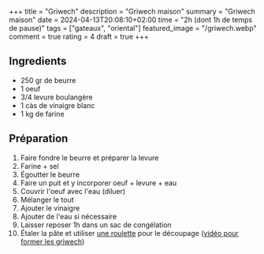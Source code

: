+++
title = "Griwech"
description = "Griwech maison"
summary = "Griwech maison"
date = 2024-04-13T20:08:10+02:00
time = "2h (dont 1h de temps de pause)"
tags = ["gateaux", "oriental"]
featured_image = "/griwech.webp"
comment = true
rating = 4
draft = true
+++

## Ingredients

- 250 gr de beurre
- 1 oeuf
- 3/4 levure boulangère
- 1 càs de vinaigre blanc
- 1 kg de farine

## Préparation

1. Faire fondre le beurre et préparer la levure
2. Farine + sel
3. Égoutter le beurre
4. Faire un puit et y incorporer oeuf + levure + eau
5. Couvrir l'oeuf avec l'eau (diluer)
6. Mélanger le tout
7. Ajouter le vinaigre
8. Ajouter de l'eau si nécessaire
9. Laisser reposer 1h dans un sac de congélation
10. Étaler la pâte et utiliser [une roulette](https://www.perledoree.fr/produit/roulette-decoupe-griwech-chebakiya/) pour le découpage ([vidéo pour former les griwech](https://youtu.be/5--ImMTn7Xc?t=304))

